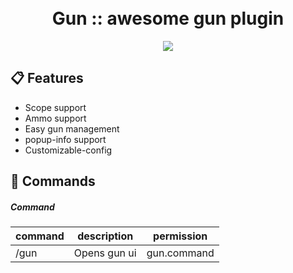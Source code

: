 <a align="center" href="https://raw.githubusercontent.com/TeamBixby/Gun/master/assets/icon.png">      </a>
<h1 align="center"><br>Gun :: awesome gun plugin</h1>
<p align="center">
<!-- [![Discord](https://img.shields.io/discord/773833936942006283.svg?logo=discord)](https://discord.gg/Py2vSwg3B3) -->
<a href="https://discord.gg/Py2vSwg3B3"><img src="https://img.shields.io/discord/773833936942006283.svg?logo=discord)"></a>
</p>

## :clipboard: Features

* Scope support
* Ammo support
* Easy gun management
* popup-info support
* Customizable-config

## :pushpin: Commands

##### Command
|command|description|permission|
|---|---|---|
|/gun|Opens gun ui|gun.command|